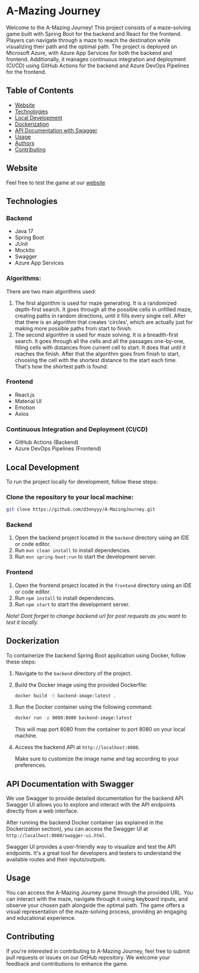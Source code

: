 # A-Mazing Journey

Welcome to the A-Mazing Journey! This project consists of a maze-solving game built with Spring Boot for the backend and React for the frontend. Players can navigate through a maze to reach the destination while visualizing their path and the optimal path. The project is deployed on Microsoft Azure, with Azure App Services for both the backend and frontend. Additionally, it manages continuous integration and deployment (CI/CD) using GitHub Actions for the backend and Azure DevOps Pipelines for the frontend.

## Table of Contents

- [Website](#website)
- [Technologies](#technologies)
- [Local Development](#local-development)
- [Dockerization](#dockerization)
- [API Documentation with Swagger](#api-documentation-with-swagger)
- [Usage](#usage)
- [Authors](#authors)
- [Contributing](#contributing)

## Website

Feel free to test the game at our [website](https://a-mazing-journey.azurewebsites.net/)

## Technologies

  ### Backend

  - Java 17
  - Spring Boot
  - JUnit
  - Mockito
  - Swagger
  - Azure App Services

  ### Algorithms: 

  There are two main algorithms used:
  1. The first algorithm is used for maze generating. It is a randomized depth-first search.
     It goes through all the possible cells in unfilled maze, creating paths in random directions, until it fills every single cell. After that there is an algorithm that creates 'circles', which are actually just for making more possible paths from start to finish.
  2. The second algorithm is used for maze solving. It is a breadth-first search.
     It goes through all the cells and all the passages one-by-one, filling cells with distances from current cell to start. It does that until it reaches the finish. After that the algorithm goes from finish to start, choosing the cell with the shortest distance to the start each time. That's how the shortest path is found.

  
  ### Frontend

  - React.js
  - Material UI
  - Emotion
  - Axios

  ### Continuous Integration and Deployment (CI/CD)

  - GitHub Actions (Backend)
  - Azure DevOps Pipelines (Frontend)

## Local Development

To run the project locally for development, follow these steps:

### Clone the repository to your local machine:

```bash
git clone https://github.com/d3nnyyy/A-MazingJourney.git
```

### Backend

1. Open the backend project located in the `backend` directory using an IDE or code editor.
2. Run `mvn clean install` to install dependencies.
3. Run `mvn spring-boot:run` to start the development server.

### Frontend

1. Open the frontend project located in the `frontend` directory using an IDE or code editor.
2. Run `npm install` to install dependencies.
3. Run `npm start` to start the development server.

*Note! Dont forget to change backend url for post requests as you want to test it locally.*

## Dockerization

To containerize the backend Spring Boot application using Docker, follow these steps:

1. Navigate to the `backend` directory of the project.
2. Build the Docker image using the provided Dockerfile:
   ```bash
   docker build -t backend-image:latest .
   ```
3. Run the Docker container using the following command:
   ```bash
   docker run -p 8080:8080 backend-image:latest
   ```
    This will map port 8080 from the container to port 8080 on your local machine.

4. Access the backend API at `http://localhost:8080`.

    Make sure to customize the image name and tag according to your preferences.

## API Documentation with Swagger

We use Swagger to provide detailed documentation for the backend API. Swagger UI allows you to explore and interact with the API endpoints directly from a web interface.

After running the backend Docker container (as explained in the Dockerization section), you can access the Swagger UI at `http://localhost:8080/swagger-ui.html`.

Swagger UI provides a user-friendly way to visualize and test the API endpoints. It's a great tool for developers and testers to understand the available routes and their inputs/outputs.

## Usage

You can access the A-Mazing Journey game through the provided URL. You can interact with the maze, navigate through it using keyboard inputs, and observe your chosen path alongside the optimal path. The game offers a visual representation of the maze-solving process, providing an engaging and educational experience.



## Contributing

If you're interested in contributing to A-Mazing Journey, feel free to submit pull requests or issues on our GitHub repository. We welcome your feedback and contributions to enhance the game.

